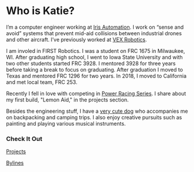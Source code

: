 # Who is Katie?
I’m a computer engineer working at [Iris Automation](). I work on “sense and avoid” systems that prevent mid-aid collisions between industrial drones and other aircraft. I’ve previously worked at [VEX Robotics]().

I am involed in FIRST Robotics. I was a student on FRC 1675 in Milwaukee, WI. After graduating high school, I went to Iowa State University and with two other students started FRC 3928. I mentored 3928 for three years before taking a break to focus on graduating. After graduation I moved to Texas and mentored FRC 1296 for two years. In 2018, I moved to California and met local team, FRC 253.

Recently I fell in love with competing in [Power Racing Series](). I share about my first build, "Lemon Aid," in the projects section.

Besides the engineering stuff, I have a [very cute dog]() who accompanies me on backpacking and camping trips. I also enjoy creative pursuits such as painting and playing various musical instruments.


### Check It Out
[Projects](projects.md)

[Bylines](bylines.md)

